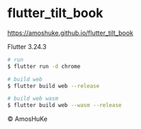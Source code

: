 # flutter_tilt_book

https://amoshuke.github.io/flutter_tilt_book

Flutter 3.24.3

```sh
# run
$ flutter run -d chrome

# build web
$ flutter build web --release

# build web wasm
$ flutter build web --wasm --release
```

© AmosHuKe
